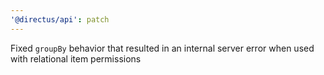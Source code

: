 ```yaml
---
'@directus/api': patch
---
```


Fixed `groupBy` behavior that resulted in an internal server error when used with relational item permissions
